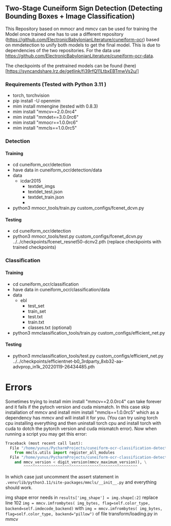 ## Two-Stage Cuneiform Sign Detection (Detecting Bounding Boxes + Image Classification)

This Repository based on mmocr and mmcv can be used for training the Model once trained one has to use a different
repository (https://github.com/ElectronicBabylonianLiterature/cuneiform-ocr) based on mmdetection to unify both models to get the final model.
This is due to dependencies of the two repositories. For the data use https://github.com/ElectronicBabylonianLiterature/cuneiform-ocr-data.

The checkpoints of the pretrained models can be found (here)[https://syncandshare.lrz.de/getlink/fi39rfQ11LtbxEBTmwVs2u/]


### Requirements (Tested with Python 3.11 )
- torch, torchvision
- pip install -U openmim 
- mim install mmengine (tested with 0.8.3)
- mim install "mmcv==2.0.0rc4"
- mim install "mmdet==3.0.0rc6"
- mim install "mmocr==1.0.0rc6"
- mim install "mmcls==1.0.0rc5"



### Detection
#### Training
- cd cuneiform_ocr/detection
- have data in cuneiform_ocr/detection/data
- data
  - icdar2015
    - textdet_imgs
    - textdet_test.json
    - textdet_train.json
    - 
- python3 mmocr_tools/train.py custom_configs/fcenet_dcvn.py
#### Testing
- cd cuneiform_ocr/detection
- python3 mmocr_tools/test.py custom_configs/fcenet_dcvn.py ../../checkpoints/fcenet_resnet50-dcnv2.pth  (replace checkpoints with trained checkpoints)

### Classification
#### Training
- cd cuneiform_ocr/classification
- have data in cuneiform_ocr/classification/data
- data
  - ebl
    - test_set
    - train_set
    - test.txt
    - train.txt
    - classes.txt (optional)
- python3 mmclassification_tools/train.py custom_configs/efficient_net.py

#### Testing
- python3 mmclassification_tools/test.py custom_configs/efficient_net.py ../../checkpoints/efficientnet-b0_3rdparty_8xb32-aa-advprop_in1k_20220119-26434485.pth

# Errors
Sometimes trying to install mim install "mmcv==2.0.0rc4" can take forever and it fails
if the pytoch version and cuda mismatch. In this case skip installation of mmcv and install mim install "mmcls==1.0.0rc5"
which as a dependency has mmcv and will install it for you. (You can try using torch cpu installing everything
and then uninstall torch cpu and install torch with cuda to dotch the pytorch version and cuda mismatch error).
Now when running a script you may get this error:
```python
Traceback (most recent call last):
  File "/home/yunus/PycharmProjects/cuneiform-ocr-classification-detection/cuneiform_ocr/classification/mmclassification_tools/train.py", line 12, in <module>
    from mmcls.utils import register_all_modules
  File "/home/yunus/PycharmProjects/cuneiform-ocr-classification-detection/.venv/lib/python3.11/site-packages/mmcls/__init__.py", line 18, in <module>
    and mmcv_version < digit_version(mmcv_maximum_version)), \
        ^^^^^^^^^^^^^^^^^^^^^^^^^^^^^^^^^^^^^^^^^^^^^^^^^^
```

In which case just uncomment the assert statement in `.venv/lib/python3.11/site-packages/mmcls/__init__.py` and 
everything should work.

img shape error needs in `results['img_shape'] = img.shape[:2]` replace line 102 `img = mmcv.imfrombytes(
                img_bytes, flag=self.color_type, backend=self.imdecode_backend)` with `img = mmcv.imfrombytes(
                img_bytes, flag=self.color_type, backend="pillow")` of file transform/loading.py in mmcv


